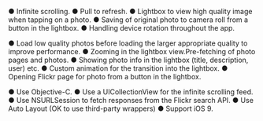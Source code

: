 ● Infinite scrolling.
● Pull to refresh.
● Lightbox to view high quality image when tapping on a photo.
● Saving of original photo to camera roll from a button in the lightbox. 
● Handling device rotation throughout the app.

● Load low quality photos before loading the larger appropriate quality to improve performance.
● Zooming in the lightbox view.Pre-fetching of photo pages and photos.
● Showing photo info in the lightbox (title, description, user) etc.
● Custom animation for the transition into the lightbox.
● Opening Flickr page for photo from a button in the lightbox.

● Use Objective-C.
● Use a UICollectionView for the infinite scrolling feed.
● Use NSURLSession to fetch responses from the Flickr search API. ● Use Auto Layout (OK to use third-party wrappers)
● Support iOS 9.
